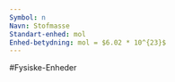 ```yaml
---
Symbol: n
Navn: Stofmasse
Standart-enhed: mol
Enhed-betydning: mol = $6.02 * 10^{23}$
---
```

#Fysiske-Enheder